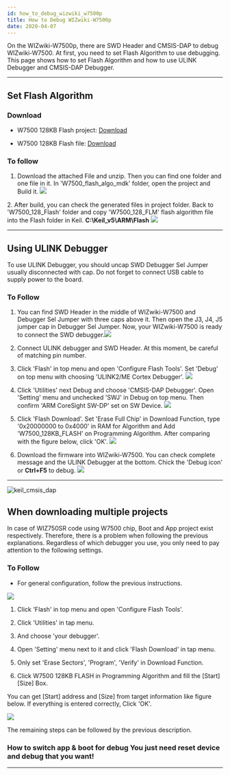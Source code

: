 ```yaml
---
id: how_to_debug_wizwiki_w7500p
title: How to Debug WIZwiki-W7500p
date: 2020-04-07
---
```


On the WIZwiki-W7500p, there are SWD Header and CMSIS-DAP to debug
WIZwiki-W7500. At first, you need to set Flash Algorithm to use
debugging. This page shows how to set Flash Algorithm and how to use
ULINK Debugger and CMSIS-DAP Debugger.

---


## Set Flash Algorithm

### Download

  * W7500 128KB Flash project:
[Download](/img/products/w7500/overview/w7500_128kb_flash.zip)

  * W7500 128KB Flash file:
[Download](/img/products/w7500/overview/w7500_128_flm.zip)


### To follow

1. Download the attached File and unzip. Then you can find one folder
and one file in it. In 'W7500\_flash\_algo\_mdk' folder, open the
project and Build it.
![](/img/products/w7500/overview/flash_set.jpg)

2\. After build, you can check the generated files in project folder.
Back to 'W7500\_128\_Flash' folder and copy 'W7500\_128\_FLM' flash
algorithm file into the Flash folder in Keil.
**C:\\Keil\_v5\\ARM\\Flash**
![](/img/products/w7500/overview/set_flash_algo2.png)

---


## Using ULINK Debugger

To use ULINK Debugger, you should uncap SWD Debugger Sel Jumper usually
disconnected with cap. Do not forget to connect USB cable to supply
power to the board.

### To Follow

1. You can find SWD Header in the middle of WIZwiki-W7500 and Debugger
Sel Jumper with three caps above it. Then open the J3, J4, J5 jumper cap
in Debugger Sel Jumper. Now, your WIZwiki-W7500 is ready to connect the
SWD
debugger.![](/img/products/w7500/overview/swd_header_debugger_jumper.png)

2. Connect ULINK debugger and SWD Header. At this moment, be careful of
matching pin number.

1. Click 'Flash' in top menu and open 'Configure Flash Tools'. Set
'Debug' on top menu with choosing 'ULINK2/ME Cortex Debugger'.
![](/img/products/w7500/overview/ulink_set1.jpg)

2. Click 'Utilities' next Debug and choose 'CMSIS-DAP Debugger'. Open
'Setting' menu and unchecked 'SWJ' in Debug on top menu. Then confirm
'ARM CoreSight SW-DP' set on SW Device.
![](/img/products/w7500/overview/ulink_set2.jpg)

3. Click 'Flash Download'. Set 'Erase Full Chip' in Download Function,
type '0x20000000 to 0x4000' in RAM for Algorithm and Add
'W7500\_128KB\_FLASH' on Programming Algorithm. After comparing with the
figure below, click 'OK'.
![](/img/products/w7500/overview/ulink_set3-1.jpg)

4. Download the firmware into WIZwiki-W7500. You can check complete
message and the ULINK Debugger at the bottom. Chick the 'Debug icon' or
**Ctrl+F5** to debug.
![](/img/products/w7500/overview/ulink_set4.jpg)

---

![keil_cmsis_dap](/page\>products/wizwiki_w7500/start_getting_started/write_firmware/keil_cmsis_dap)



## When downloading multiple projects

In case of WIZ750SR code using W7500 chip, Boot and App project exist
respectively. Therefore, there is a problem when following the previous
explanations. Regardless of which debugger you use, you only need to pay
attention to the following settings.


### To Follow

- For general configuration, follow the previous instructions.

![](/img/products/w7500/overview/cmsis_debug_multi_project_1.png)

1. Click 'Flash' in top menu and open 'Configure Flash Tools'.

2. Click 'Utilities' in tap menu.

3. And choose 'your debugger'.

4. Open 'Setting' menu next to it and click 'Flash Download' in tap
menu.

5. Only set 'Erase Sectors', 'Program', 'Verify' in Download Function.

6. Click W7500 128KB FLASH in Programming Algorithm and fill the
[Start] [Size] Box.


 You can get [Start] address and [Size] from target information like figure below.
 If everything is entered correctly, Click 'OK'.

![](/img/products/w7500/overview/cmsis_debug_target_info.png)

The remaining steps can be followed by the previous description.


### How to switch app & boot for debug You just need reset device and debug that you want!

---
